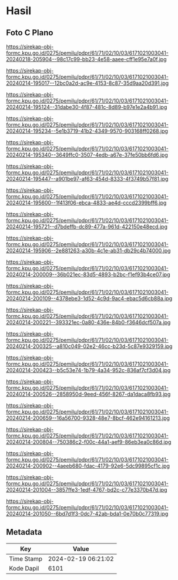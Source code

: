 # Hasil

## Foto C Plano

https://sirekap-obj-formc.kpu.go.id/0275/pemilu/pdpr/61/71/02/10/03/6171021003041-20240218-205904--98c17c99-bb23-4e58-aaee-cff1e95e7a0f.jpg

https://sirekap-obj-formc.kpu.go.id/0275/pemilu/pdpr/61/71/02/10/03/6171021003041-20240214-195017--12bc0a2d-ac9e-4153-8c87-35d9aa20d391.jpg

https://sirekap-obj-formc.kpu.go.id/0275/pemilu/pdpr/61/71/02/10/03/6171021003041-20240214-195124--31dabe30-4f87-481c-8d89-b97e1e2a4b91.jpg

https://sirekap-obj-formc.kpu.go.id/0275/pemilu/pdpr/61/71/02/10/03/6171021003041-20240214-195234--5e1b3719-41b2-4349-9570-903168ff0268.jpg

https://sirekap-obj-formc.kpu.go.id/0275/pemilu/pdpr/61/71/02/10/03/6171021003041-20240214-195340--3649ffc0-3507-4edb-a67e-37fe50bb6fd6.jpg

https://sirekap-obj-formc.kpu.go.id/0275/pemilu/pdpr/61/71/02/10/03/6171021003041-20240214-195447--a901be97-af63-454d-8333-4f3749b57f81.jpg

https://sirekap-obj-formc.kpu.go.id/0275/pemilu/pdpr/61/71/02/10/03/6171021003041-20240214-195600--1f413f06-ebca-4833-ae4d-cccd2399bff6.jpg

https://sirekap-obj-formc.kpu.go.id/0275/pemilu/pdpr/61/71/02/10/03/6171021003041-20240214-195721--d7bdeffb-dc89-477a-961d-422150e48ecd.jpg

https://sirekap-obj-formc.kpu.go.id/0275/pemilu/pdpr/61/71/02/10/03/6171021003041-20240214-195906--2e881263-a30b-4c1e-ab31-db29c4b74000.jpg

https://sirekap-obj-formc.kpu.go.id/0275/pemilu/pdpr/61/71/02/10/03/6171021003041-20240214-200009--36b021ec-83d5-4893-b2bc-f1ef93b4ce07.jpg

https://sirekap-obj-formc.kpu.go.id/0275/pemilu/pdpr/61/71/02/10/03/6171021003041-20240214-200109--4378ebe3-1d52-4c9d-9ac4-ebac5d6cb88a.jpg

https://sirekap-obj-formc.kpu.go.id/0275/pemilu/pdpr/61/71/02/10/03/6171021003041-20240214-200221--393321ec-0a80-436e-84b0-f3646dcf507a.jpg

https://sirekap-obj-formc.kpu.go.id/0275/pemilu/pdpr/61/71/02/10/03/6171021003041-20240214-200325--a810c049-02e2-46cc-b23d-5c87e9329159.jpg

https://sirekap-obj-formc.kpu.go.id/0275/pemilu/pdpr/61/71/02/10/03/6171021003041-20240214-200423--b5c53e74-1b79-4a34-952c-836af7cf3d04.jpg

https://sirekap-obj-formc.kpu.go.id/0275/pemilu/pdpr/61/71/02/10/03/6171021003041-20240214-200526--2858950d-9eed-456f-8267-da1daca8fb93.jpg

https://sirekap-obj-formc.kpu.go.id/0275/pemilu/pdpr/61/71/02/10/03/6171021003041-20240214-200659--16a56700-9328-48e7-8bcf-462e94161213.jpg

https://sirekap-obj-formc.kpu.go.id/0275/pemilu/pdpr/61/71/02/10/03/6171021003041-20240214-200804--750386c2-f00c-44a1-aef9-86eb3ea0c86d.jpg

https://sirekap-obj-formc.kpu.go.id/0275/pemilu/pdpr/61/71/02/10/03/6171021003041-20240214-200902--4aeeb680-fdac-4179-92e6-5dc99895cf1c.jpg

https://sirekap-obj-formc.kpu.go.id/0275/pemilu/pdpr/61/71/02/10/03/6171021003041-20240214-201004--3857ffe3-1edf-4767-bd2c-c77e3370b47d.jpg

https://sirekap-obj-formc.kpu.go.id/0275/pemilu/pdpr/61/71/02/10/03/6171021003041-20240214-201050--6bd7d1f3-0dc7-42ab-bda1-0e70b0c77319.jpg


## Metadata

| Key        | Value               |
| ---------- | ------------------- |
| Time Stamp | 2024-02-19 06:21:02 |
| Kode Dapil | 6101                |



